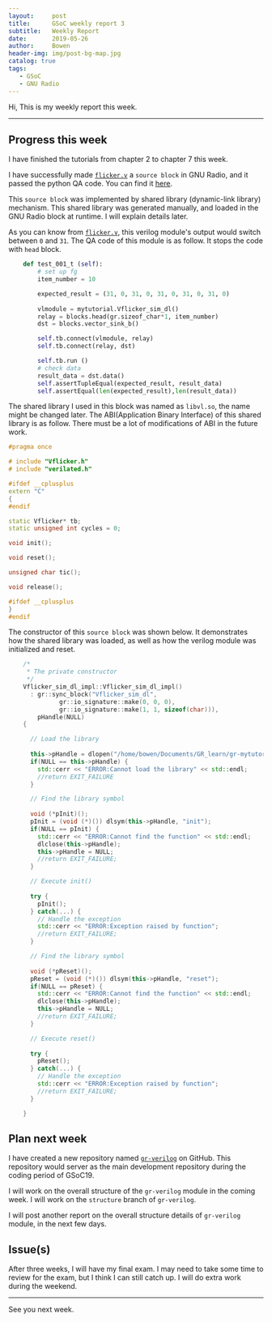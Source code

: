 ```yaml
---
layout:     post
title:      GSoC weekly report 3
subtitle:   Weekly Report
date:       2019-05-26
author:     Bowen
header-img: img/post-bg-map.jpg
catalog: true
tags:
   - GSoC
   - GNU Radio
---
```


Hi, This is my weekly report this week.

--------------------------

## Progress this week
I have finished the tutorials from chapter 2 to chapter 7 this week.

I have successfully made [`flicker.v`](https://github.com/B0WEN-HU/Verilator_SIM_standalone "Verilator_SIM_standalone") a `source block` in GNU Radio, and it passed the python QA code. You can find it [here](https://github.com/B0WEN-HU/gr-mytutorial "gr-mytutorial").

This `source block` was implemented by shared library (dynamic-link library) mechanism. This shared library was generated manually, and loaded in the GNU Radio block at runtime. I will explain details later.

As you can know from [`flicker.v`](https://github.com/B0WEN-HU/Verilator_SIM_standalone "Verilator_SIM_standalone"), this verilog module's output would switch between `0` and `31`. The QA code of this module is as follow. It stops the code with `head` block.

```python
    def test_001_t (self):
        # set up fg
        item_number = 10

        expected_result = (31, 0, 31, 0, 31, 0, 31, 0, 31, 0)
        
        vlmodule = mytutorial.Vflicker_sim_dl()
        relay = blocks.head(gr.sizeof_char*1, item_number)
        dst = blocks.vector_sink_b()

        self.tb.connect(vlmodule, relay)
        self.tb.connect(relay, dst)

        self.tb.run ()
        # check data
        result_data = dst.data()
        self.assertTupleEqual(expected_result, result_data)
        self.assertEqual(len(expected_result),len(result_data))
```

The shared library I used in this block was named as `libvl.so`, the name might be changed later. The ABI(Application Binary Interface) of this shared library is as follow. There must be a lot of modifications of ABI in the future work.

```c++
#pragma once

# include "Vflicker.h"
# include "verilated.h"

#ifdef __cplusplus
extern "C"
{
#endif

static Vflicker* tb;
static unsigned int cycles = 0;

void init();

void reset();

unsigned char tic();

void release();

#ifdef __cplusplus
}
#endif
```

The constructor of this `source block` was shown below. It demonstrates how the shared library was loaded, as well as how the verilog module was initialized and reset.

```c++
    /*
     * The private constructor
     */
    Vflicker_sim_dl_impl::Vflicker_sim_dl_impl()
      : gr::sync_block("Vflicker_sim_dl",
              gr::io_signature::make(0, 0, 0),
              gr::io_signature::make(1, 1, sizeof(char))),
        pHandle(NULL)
    {

      // Load the library
      
      this->pHandle = dlopen("/home/bowen/Documents/GR_learn/gr-mytutorial/lib/libvl.so", RTLD_LAZY);
      if(NULL == this->pHandle) {
        std::cerr << "ERROR:Cannot load the library" << std::endl;
        //return EXIT_FAILURE
      }

      // Find the library symbol
      
      void (*pInit)();
      pInit = (void (*)()) dlsym(this->pHandle, "init");
      if(NULL == pInit) {
        std::cerr << "ERROR:Cannot find the function" << std::endl;
        dlclose(this->pHandle);
        this->pHandle = NULL;
        //return EXIT_FAILURE;
      }

      // Execute init()
      
      try {
        pInit();
      } catch(...) {
        // Handle the exception
        std::cerr << "ERROR:Exception raised by function";
        //return EXIT_FAILURE;
      }

      // Find the library symbol
      
      void (*pReset)();
      pReset = (void (*)()) dlsym(this->pHandle, "reset");
      if(NULL == pReset) {
        std::cerr << "ERROR:Cannot find the function" << std::endl;
        dlclose(this->pHandle);
        this->pHandle = NULL;
        //return EXIT_FAILURE;
      }

      // Execute reset()
      
      try {
        pReset();
      } catch(...) {
        // Handle the exception
        std::cerr << "ERROR:Exception raised by function";
        //return EXIT_FAILURE;
      }

    }
```

## Plan next week
I have created a new repository named [`gr-verilog`](https://github.com/B0WEN-HU/gr-verilog "gr-verilog") on GitHub. This repository would server as the main development repository during the coding period of GSoC19. 

I will work on the overall structure of the `gr-verilog` module in the coming week. I will work on the `structure` branch of `gr-verilog`.

I will post another report on the overall structure details of `gr-verilog` module, in the next few days.

## Issue(s)
After three weeks, I will have my final exam. I may need to take some time to review for the exam, but I think I can still catch up. I will do extra work during the weekend.

--------------------------

See you next week.
